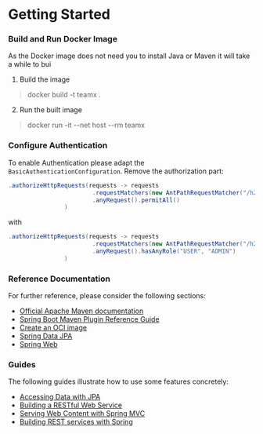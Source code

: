 # Getting Started

### Build and Run Docker Image

As the Docker image does not need you to install Java or Maven it will take a while to bui

1. Build the image
> docker build -t teamx .
2. Run the built image
>  docker run -it --net host --rm teamx

### Configure Authentication

To enable Authentication please adapt the `BasicAuthenticationConfiguration`.
Remove the authorization part:
```java
.authorizeHttpRequests(requests -> requests
                        .requestMatchers(new AntPathRequestMatcher("/h2-console/**")).permitAll()
                        .anyRequest().permitAll()
                )
```
with
```java
.authorizeHttpRequests(requests -> requests
                        .requestMatchers(new AntPathRequestMatcher("/h2-console/**")).permitAll()
                        .anyRequest().hasAnyRole("USER", "ADMIN")
                )
```

### Reference Documentation

For further reference, please consider the following sections:

* [Official Apache Maven documentation](https://maven.apache.org/guides/index.html)
* [Spring Boot Maven Plugin Reference Guide](https://docs.spring.io/spring-boot/docs/3.1.4/maven-plugin/reference/html/)
* [Create an OCI image](https://docs.spring.io/spring-boot/docs/3.1.4/maven-plugin/reference/html/#build-image)
* [Spring Data JPA](https://docs.spring.io/spring-boot/docs/3.1.4/reference/htmlsingle/index.html#data.sql.jpa-and-spring-data)
* [Spring Web](https://docs.spring.io/spring-boot/docs/3.1.4/reference/htmlsingle/index.html#web)

### Guides

The following guides illustrate how to use some features concretely:

* [Accessing Data with JPA](https://spring.io/guides/gs/accessing-data-jpa/)
* [Building a RESTful Web Service](https://spring.io/guides/gs/rest-service/)
* [Serving Web Content with Spring MVC](https://spring.io/guides/gs/serving-web-content/)
* [Building REST services with Spring](https://spring.io/guides/tutorials/rest/)

